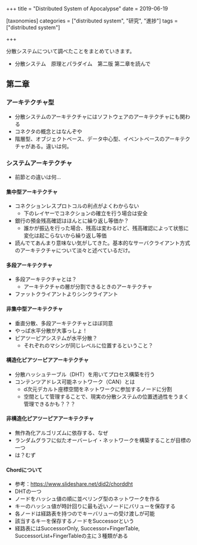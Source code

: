+++
title = "Distributed System of Apocalypse"
date = 2019-06-19

[taxonomies]
categories = ["distributed system", "研究", "進捗"]
tags = ["distributed system"]

+++

分散システムについて調べたことをまとめていきます。
- 分散システム　原理とパラダイム　第二版 第二章を読んで

<!-- more -->

## 第二章

### アーキテクチャ型
- 分散システムのアーキテクチャにはソフトウェアのアーキテクチャにも関わる
- コネクタの概念とはなんぞや
- 階層型、オブジェクトベース、データ中心型、イベントベースのアーキテクチャがある。違いは何。

### システムアーキテクチャ
- 前節との違いは何...

#### 集中型アーキテクチャ
- コネクションレスプロトコルの利点がよくわからない
  - 下のレイヤーでコネクションの確立を行う場合は安全
- 銀行の預金残高確認はほんとに繰り返し等価か？
  - 誰かが振込を行った場合、残高は変わるけど、残高確認によって状態に変化は起こらないから繰り返し等価
- 読んでてあんまり意味ない気がしてきた。基本的なサーバクライアント方式のアーキテクチャについて淡々と述べているだけ。

#### 多段アーキテクチャ
- 多段アーキテクチャとは？
  - アーキテクチャの層が分割できるときのアーキテクチャ
- ファットクライアントよりシンクライアント

#### 非集中型アーキテクチャ
- 垂直分散、多段アーキテクチャとほぼ同意
- やっぱ水平分散が大事っしょ！
- ピアツーピアシステムが水平分散？
  - それぞれのマシンが同じレベルに位置するということ？

#### 構造化ピアツーピアアーキテクチャ
- 分散ハッシュテーブル（DHT）を用いてプロセス構築を行う
- コンテンツアドレス可能ネットワーク（CAN）とは
  - d次元デカルト座標空間をネットワークに参加するノードに分割
  - 空間として管理することで、現実の分散システムの位置透過性をうまく管理できるかも？？？

#### 非構造化ピアツーピアアーキテクチャ
- 無作為化アルゴリズムに依存する、なぜ
- ランダムグラフに似たオーバーレイ・ネットワークを構築することが目標の一つ
- は？むず

#### Chordについて
- 参考：https://www.slideshare.net/did2/chorddht
- DHTの一つ
- ノードをハッシュ値の順に並べリング型のネットワークを作る
- キーのハッシュ値が時計回りに最も近いノードにバリューを保存する
- 各ノードは経路表を持つのでキーバリューの受け渡しが可能
- 該当するキーを保存するノードをSuccessorという
- 経路表にはSuccessorOnly, Successor+FingerTable, SuccessorList+FingerTableの主に３種類がある

